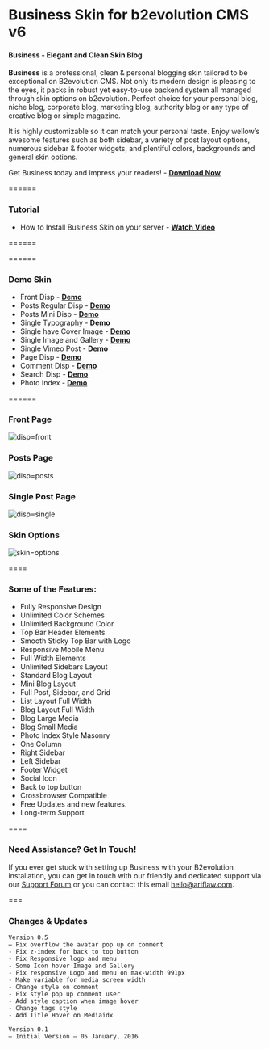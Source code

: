 # Business Skin for b2evolution CMS v6

#### Business - Elegant and Clean Skin Blog

**Business** is a professional, clean & personal blogging skin tailored to be exceptional on B2evolution CMS. Not only its modern design is pleasing to the eyes, it packs in robust yet easy-to-use backend system all managed through skin options on b2evolution. Perfect choice for your personal blog, niche blog, corporate blog, marketing blog, authority blog or any type of creative blog or simple magazine.

It is highly customizable so it can match your personal taste. Enjoy wellow’s awesome features such as both sidebar, a variety of post layout options, numerous sidebar & footer widgets, and plentiful colors, backgrounds and general skin options.

Get Business today and impress your readers! - **[Download Now](https://github.com/b2evolution/business_skin/archive/master.zip)**

======
### Tutorial

- How to Install Business Skin on your server - **[Watch Video](https://youtu.be/Sddvai3-Puk)**

======

======
### Demo Skin
- Front Disp - **[Demo](http://skin.ariflaw.com/business/index.php/b/)**
- Posts Regular Disp - **[Demo](http://skin.ariflaw.com/business/)**
- Posts Mini Disp - **[Demo](http://skin.ariflaw.com/business/index.php/b/?disp=posts)**
- Single Typography - **[Demo](http://skin.ariflaw.com/business/index.php/a/typography-post)**
- Single have Cover Image - **[Demo](http://skin.ariflaw.com/business/index.php/a/extended-post)**
- Single Image and Gallery - **[Demo](http://skin.ariflaw.com/business/index.php/a/image-post)**
- Single Vimeo Post - **[Demo](http://skin.ariflaw.com/business/index.php/a/vimeo-post)**
- Page Disp - **[Demo](http://skin.ariflaw.com/business/index.php/a/about-blog-a)**
- Comment Disp - **[Demo](http://skin.ariflaw.com/business/index.php/a/?disp=comments)**
- Search Disp - **[Demo](http://skin.ariflaw.com/business/index.php/a/?s=post&submit=Search&disp=search)**
- Photo Index - **[Demo](http://skin.ariflaw.com/business/index.php/photos/)**

======

### Front Page

![disp=front](skinshot_front.png)

### Posts Page

![disp=posts](skinshot_posts.png)

### Single Post Page

![disp=single](skinshot_single.png)

### Skin Options

![skin=options](skinshot_skin.png)

====

### Some of the Features:

- Fully Responsive Design
- Unlimited Color Schemes
- Unlimited Background Color
- Top Bar Header Elements
- Smooth Sticky Top Bar with Logo
- Responsive Mobile Menu
- Full Width Elements
- Unlimited Sidebars Layout
- Standard Blog Layout
- Mini Blog Layout
- Full Post, Sidebar, and Grid
- List Layout Full Width
- Blog Layout Full Width
- Blog Large Media
- Blog Small Media
- Photo Index Style Masonry
- One Column
- Right Sidebar
- Left Sidebar
- Footer Widget
- Social Icon
- Back to top button
- Crossbrowser Compatible
- Free Updates and new features.
- Long-term Support

====

### Need Assistance? Get In Touch!

If you ever get stuck with setting up Business with your B2evolution installation, you can get in touch with our friendly and dedicated support via our [Support Forum](http://forums.b2evolution.net/) or you can contact this email hello@ariflaw.com.

===

### Changes & Updates

```
Version 0.5
– Fix overflow the avatar pop up on comment
- Fix z-index for back to top button
- Fix Responsive logo and menu
- Some Icon hover Image and Gallery
- Fix responsive Logo and menu on max-width 991px
- Make variable for media screen width
- Change style on comment
- Fix style pop up comment user
- Add style caption when image hover
- Change tags style
- Add Title Hover on Mediaidx

Version 0.1
– Initial Version – 05 January, 2016
```

